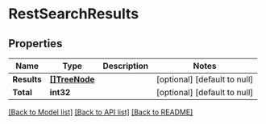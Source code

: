 # RestSearchResults

## Properties
Name | Type | Description | Notes
------------ | ------------- | ------------- | -------------
**Results** | [**[]TreeNode**](treeNode.md) |  | [optional] [default to null]
**Total** | **int32** |  | [optional] [default to null]

[[Back to Model list]](../../README.md#documentation-for-models) [[Back to API list]](../../README.md#documentation-for-api-endpoints) [[Back to README]](../../README.md)



